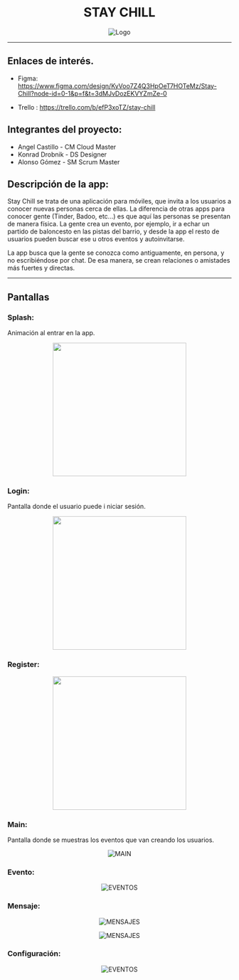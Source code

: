 <div align="center"><h1> STAY CHILL </h1></div>

<div align="center">
  <img src="imagenes/logo_stay_chill.svg" alt="Logo" />
</div>

---

##  Enlaces de interés.

- Figma: https://www.figma.com/design/KyVoo7Z4Q3HpOeT7HOTeMz/Stay-Chill?node-id=0-1&p=f&t=3dMJvDozEKVYZmZe-0

- Trello : https://trello.com/b/efP3xoTZ/stay-chill


## Integrantes del proyecto:

- Angel Castillo - CM Cloud Master
- Konrad Drobnik - DS Designer
- Alonso Gómez - SM Scrum Master


## Descripción de la app:

Stay Chill se trata de una aplicación para móviles, que invita a los usuarios a conocer nuevas personas cerca de ellas.
La diferencia de otras apps para conocer gente (Tinder, Badoo, etc...) es que aquí las personas se presentan de manera física. La gente crea un evento, por ejemplo, ir a echar un partido de baloncesto en las pistas del barrio, y desde la app el resto de usuarios pueden buscar ese u otros eventos y autoinvitarse.

La app busca que la gente se conozca como antiguamente, en persona, y no escribiéndose por chat. De esa manera, se crean relaciones o amistades más fuertes y directas.

---

## Pantallas

### Splash:

Animación al entrar en la app.

<div align="center">
   <img src="imagenes/pantalla_splash.jpg" width="300">
</div>


### Login:

Pantalla donde el usuario puede i niciar sesión.

<div align="center">
   <img src="imagenes/pantalla_login.jpg" width="300">
</div>


### Register:

<div align="center">
   <img src="imagenes/pantalla_signup.jpg" width="300">
</div>



### Main:

Pantalla donde se muestras los eventos que van creando los usuarios.

<p align="center">
  <img src="imagenes/pantalla_main.jpg" alt="MAIN" />
</p>

### Evento:

<p align="center">
  <img src="imagenes/pantalla_evento.jpg" alt="EVENTOS" />
</p>


### Mensaje:

<p align="center">
  <img src="imagenes/pantalla_mensaje.jpg" alt="MENSAJES" />
</p>

<p align="center">
  <img src="imagenes/pantalla_conversacion.jpg" alt="MENSAJES" />
</p>


### Configuración:

<p align="center">
  <img src="imagenes/pantalla_configuracion.jpg" alt="EVENTOS" />
</p>


